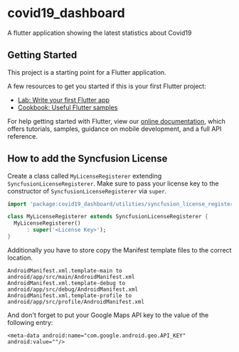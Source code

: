 # covid19_dashboard

A flutter application showing the latest statistics about Covid19

## Getting Started

This project is a starting point for a Flutter application.

A few resources to get you started if this is your first Flutter project:

- [Lab: Write your first Flutter app](https://flutter.dev/docs/get-started/codelab)
- [Cookbook: Useful Flutter samples](https://flutter.dev/docs/cookbook)

For help getting started with Flutter, view our
[online documentation](https://flutter.dev/docs), which offers tutorials,
samples, guidance on mobile development, and a full API reference.


## How to add the Syncfusion License

Create a class called `MyLicenseRegisterer` extending `SyncfusionLicenseRegisterer`.
Make sure to pass your license key to the constructor of `SyncfusionLicenseRegisterer` via `super`.

```dart
import 'package:covid19_dashboard/utilities/syncfusion_license_registerer.dart';

class MyLicenseRegisterer extends SyncfusionLicenseRegisterer {
  MyLicenseRegisterer()
      : super('<License Key>');
}
```

Additionally you have to store copy the Manifest template files to the correct location.

```
AndroidManifest.xml.template-main to android/app/src/main/AndroidManifest.xml
AndroidManifest.xml.template-debug to android/app/src/debug/AndroidManifest.xml
AndroidManifest.xml.template-profile to android/app/src/profile/AndroidManifest.xml
```
And don't forget to put your Google Maps API key to the value of the following entry:

`<meta-data android:name="com.google.android.geo.API_KEY" android:value=""/>`


